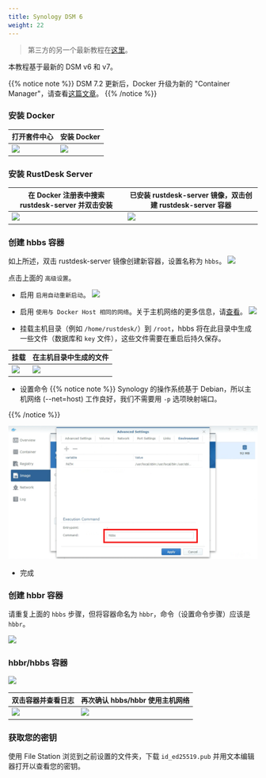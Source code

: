 ```yaml
---
title: Synology DSM 6
weight: 22
---
```


> 第三方的另一个最新教程在[这里](https://mariushosting.com/how-to-install-rustdesk-on-your-synology-nas/)。

本教程基于最新的 DSM v6 和 v7。

{{% notice note %}}
DSM 7.2 更新后，Docker 升级为新的 "Container Manager"，请查看[这篇文章](/docs/en/self-host/rustdesk-server-oss/synology/dsm-7)。
{{% /notice %}}

### 安装 Docker

| 打开套件中心 | 安装 Docker |
| --- | --- |
| ![](images/package-manager.png) | ![](images/docker.png) |

### 安装 RustDesk Server

| 在 Docker 注册表中搜索 rustdesk-server 并双击安装 | 已安装 rustdesk-server 镜像，双击创建 rustdesk-server 容器 |
| --- | --- |
| ![](images/pull-rustdesk-server.png) | ![](images/rustdesk-server-installed.png) |

### 创建 hbbs 容器

如上所述，双击 rustdesk-server 镜像创建新容器，设置名称为 `hbbs`。
![](images/hbbs.png)

点击上面的 `高级设置`。

- 启用 `启用自动重新启动`。
![](images/auto-restart.png)

- 启用 `使用与 Docker Host 相同的网络`。关于主机网络的更多信息，请[查看](https://rustdesk.com/docs/en/self-host/rustdesk-server-oss/docker/#net-host)。
![](images/host-net.png)

- 挂载主机目录（例如 `/home/rustdesk/`）到 `/root`，hbbs 将在此目录中生成一些文件（数据库和 `key` 文件），这些文件需要在重启后持久保存。

| 挂载 | 在主机目录中生成的文件 |
| --- | --- |
| ![](images/mount.png) | ![](images/mounted-dir.png) |

- 设置命令
{{% notice note %}}
Synology 的操作系统基于 Debian，所以主机网络 (--net=host) 工作良好，我们不需要用 `-p` 选项映射端口。

{{% /notice %}}

![](images/hbbs-cmd.png?v3)

- 完成

### 创建 hbbr 容器

请重复上面的 `hbbs` 步骤，但将容器命名为 `hbbr`，命令（设置命令步骤）应该是 `hbbr`。

![](images/hbbr-config.png)

### hbbr/hbbs 容器

![](images/containers.png)

| 双击容器并查看日志 | 再次确认 hbbs/hbbr 使用主机网络 |
| --- | --- |
| ![](images/log.png) | ![](images/network-types.png) |

### 获取您的密钥

使用 File Station 浏览到之前设置的文件夹，下载 `id_ed25519.pub` 并用文本编辑器打开以查看您的密钥。
